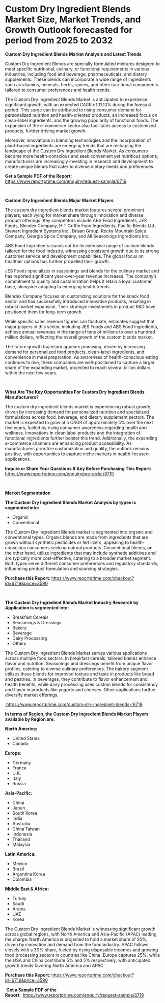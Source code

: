 <p><h1>Custom Dry Ingredient Blends Market Size, Market Trends, and Growth Outlook forecasted for period from 2025 to 2032</h1></p><p><strong>Custom Dry Ingredient Blends Market Analysis and Latest Trends</strong></p>
<p><p>Custom Dry Ingredient Blends are specially formulated mixtures designed to meet specific nutritional, culinary, or functional requirements in various industries, including food and beverage, pharmaceuticals, and dietary supplements. These blends can incorporate a wide range of ingredients such as vitamins, minerals, herbs, spices, and other nutritional components tailored to consumer preferences and health trends.</p><p>The Custom Dry Ingredient Blends Market is anticipated to experience significant growth, with an expected CAGR of 11.10% during the forecast period. This surge can be attributed to rising consumer demand for personalized nutrition and health-oriented products, an increased focus on clean-label ingredients, and the growing popularity of functional foods. The expansion of the e-commerce sector also facilitates access to customized products, further driving market growth. </p><p>Moreover, innovations in blending technologies and the incorporation of plant-based ingredients are emerging trends that are reshaping the landscape of the Custom Dry Ingredient Blends Market. As consumers become more health-conscious and seek convenient yet nutritious options, manufacturers are increasingly investing in research and development to create unique blends that cater to diverse dietary needs and preferences.</p></p>
<p><strong>Get a Sample PDF of the Report:&nbsp;</strong> <a href="https://www.reportprime.com/enquiry/request-sample/6719?utm_campaign=4540&utm_medium=2&utm_source=Github&utm_content=ia&utm_term=16052025&utm_id=custom-dry-ingredient-blends">https://www.reportprime.com/enquiry/request-sample/6719</a></p>
<p>&nbsp;</p>
<p><strong>Custom Dry Ingredient Blends Major Market Players</strong></p>
<p><p>The custom dry ingredient blends market features several prominent players, each vying for market share through innovation and diverse product offerings. Key competitors include ABS Food Ingredients, JES Foods, Blendex Company, H T Griffin Food Ingredients, Pacific Blends Ltd., Stewart Ingredient Systems Inc., Brisan Group, Rocky Mountain Spice Company, Georgia Spice Company, and All Seasonings Ingredients Inc.</p><p>ABS Food Ingredients stands out for its extensive range of custom blends tailored for the food industry, witnessing consistent growth due to its strong customer service and development capabilities. The global focus on healthier options has further propelled their growth.</p><p>JES Foods specializes in seasonings and blends for the culinary market and has reported significant year-over-year revenue increases. The company’s commitment to quality and customization helps it retain a loyal customer base, alongside adapting to emerging health trends.</p><p>Blendex Company focuses on customizing solutions for the snack food sector and has successfully introduced innovative products, resulting in robust market expansion. Their strategic investments in product R&D have positioned them for long-term growth.</p><p>While specific sales revenue figures can fluctuate, estimates suggest that major players in this sector, including JES Foods and ABS Food Ingredients, achieve annual revenues in the range of tens of millions to over a hundred million dollars, reflecting the overall growth of the custom blends market.</p><p>The future growth trajectory appears promising, driven by increasing demand for personalized food products, clean-label ingredients, and convenience in meal preparation. As awareness of health-conscious eating continues to rise, these companies are well-positioned to capture a larger share of the expanding market, projected to reach several billion dollars within the next few years.</p></p>
<p>&nbsp;</p>
<p><strong>What Are The Key Opportunities For Custom Dry Ingredient Blends Manufacturers?</strong></p>
<p><p>The custom dry ingredient blends market is experiencing robust growth, driven by increasing demand for personalized nutrition and specialized formulations across food, beverage, and dietary supplement sectors. The market is expected to grow at a CAGR of approximately 5% over the next five years, fueled by rising consumer awareness regarding health and wellness. Innovations in clean label products and the integration of functional ingredients further bolster this trend. Additionally, the expanding e-commerce channels are enhancing product accessibility. As manufacturers prioritize customization and quality, the outlook remains positive, with opportunities to capture niche markets in health-focused applications.</p></p>
<p><strong>Inquire or Share Your Questions If Any Before Purchasing This Report:</strong> <a href="https://www.reportprime.com/enquiry/pre-order/6719?utm_campaign=4540&utm_medium=2&utm_source=Github&utm_content=ia&utm_term=16052025&utm_id=custom-dry-ingredient-blends">https://www.reportprime.com/enquiry/pre-order/6719</a></p>
<p>&nbsp;</p>
<p><strong>Market Segmentation</strong></p>
<p><strong>The Custom Dry Ingredient Blends Market Analysis by types is segmented into:</strong></p>
<p><ul><li>Organic</li><li>Conventional</li></ul></p>
<p><p>The Custom Dry Ingredient Blends market is segmented into organic and conventional types. Organic blends are made from ingredients that are grown without synthetic pesticides or fertilizers, appealing to health-conscious consumers seeking natural products. Conventional blends, on the other hand, utilize ingredients that may include synthetic additives and are typically more cost-effective, catering to a broader market segment. Both types serve different consumer preferences and regulatory standards, influencing product formulation and sourcing strategies.</p></p>
<p><strong>Purchase this Report:&nbsp;</strong><a href="https://www.reportprime.com/checkout?id=6719&price=3590&utm_campaign=4540&utm_medium=2&utm_source=Github&utm_content=ia&utm_term=16052025&utm_id=custom-dry-ingredient-blends">https://www.reportprime.com/checkout?id=6719&price=3590</a></p>
<p>&nbsp;</p>
<p><strong>The Custom Dry Ingredient Blends Market Industry Research by Application is segmented into:</strong></p>
<p><ul><li>Breakfast Cereals</li><li>Seasonings & Dressings</li><li>Bakery</li><li>Beverage</li><li>Dairy Processing</li><li>Others</li></ul></p>
<p><p>The Custom Dry Ingredient Blends Market serves various applications across multiple food sectors. In breakfast cereals, tailored blends enhance flavor and nutrition. Seasonings and dressings benefit from unique flavor profiles, catering to diverse culinary preferences. The bakery segment utilizes these blends for improved texture and taste in products like bread and pastries. In beverages, they contribute to flavor enhancement and health benefits, while dairy processing uses custom blends for consistency and flavor in products like yogurts and cheeses. Other applications further diversify market offerings.</p></p>
<p><a href="https://www.reportprime.com/custom-dry-ingredient-blends-r6719?utm_campaign=4540&utm_medium=2&utm_source=Github&utm_content=ia&utm_term=16052025&utm_id=custom-dry-ingredient-blends">&nbsp;https://www.reportprime.com/custom-dry-ingredient-blends-r6719</a></p>
<p><strong>In terms of Region, the Custom Dry Ingredient Blends Market Players available by Region are:</strong></p>
<p>
    <p> <strong> North America: </strong>
        <ul>
            <li>United States</li>
            <li>Canada</li>
        </ul>
        </p> 
    <p> <strong> Europe: </strong>
        <ul>
            <li>Germany</li>
            <li>France</li>
            <li>U.K.</li>
            <li>Italy</li>
            <li>Russia</li>
        </ul>
        </p> 
    <p> <strong> Asia-Pacific: </strong>
        <ul>
            <li>China</li>
            <li>Japan</li>
            <li>South Korea</li>
            <li>India</li>
            <li>Australia</li>
            <li>China Taiwan</li>
            <li>Indonesia</li>
            <li>Thailand</li>
            <li>Malaysia</li>
        </ul>
        </p> 
    <p> <strong> Latin America: </strong>
        <ul>
            <li>Mexico</li>
            <li>Brazil</li>
            <li>Argentina Korea</li>
            <li>Colombia</li>
        </ul>
        </p> 
    <p> <strong> Middle East & Africa: </strong>
        <ul>
            <li>Turkey</li>
            <li>Saudi</li>
            <li>Arabia</li>
            <li>UAE</li>
            <li>Korea</li>
        </ul>
    </p>
    </p>
<p><p>The Custom Dry Ingredient Blends Market is witnessing significant growth across global regions, with North America and Asia-Pacific (APAC) leading the charge. North America is projected to hold a market share of 35%, driven by innovation and demand from the food industry. APAC follows closely with a 30% share, fueled by rising disposable incomes and growing food processing sectors in countries like China. Europe captures 25%, while the USA and China contribute 5% and 5% respectively, with anticipated growth trends favoring North America and APAC.</p></p>
<p><strong>Purchase this Report: </strong><a href="https://www.reportprime.com/checkout?id=6719&price=3590&utm_campaign=4540&utm_medium=2&utm_source=Github&utm_content=ia&utm_term=16052025&utm_id=custom-dry-ingredient-blends">https://www.reportprime.com/checkout?id=6719&price=3590</a></p>
<p>&nbsp;<strong>Get a Sample PDF of the Report:&nbsp;&nbsp;</strong><a href="https://www.reportprime.com/enquiry/request-sample/6719?utm_campaign=4540&utm_medium=2&utm_source=Github&utm_content=ia&utm_term=16052025&utm_id=custom-dry-ingredient-blends">https://www.reportprime.com/enquiry/request-sample/6719</a></p>
<p><strong></strong></p>
<p><p></p><p></p><p></p></p>